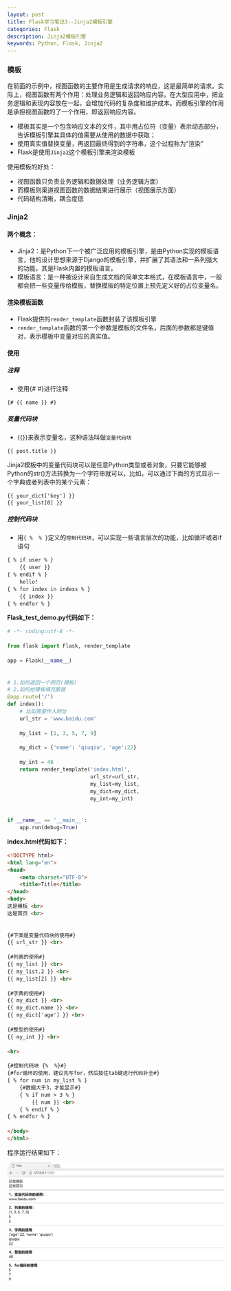 ```yaml
---
layout: post
title: Flask学习笔记3--Jinja2模板引擎
categories: Flask
description: Jinja2模板引擎
keywords: Python, Flask, Jinja2
---
```


### 模板

在前面的示例中，视图函数的主要作用是生成请求的响应，这是最简单的请求。实际上，视图函数有两个作用：处理业务逻辑和返回响应内容。在大型应用中，把业务逻辑和表现内容放在一起，会增加代码的复杂度和维护成本。而模板引擎的作用是承担视图函数的了一个作用，即返回响应内容。

- 模板其实是一个包含响应文本的文件，其中用占位符（变量）表示动态部分，告诉模板引擎其具体的值需要从使用的数据中获取；
- 使用真实值替换变量，再返回最终得到的字符串，这个过程称为“渲染”
- Flask是使用`Jinja2`这个模板引擎来渲染模板
 

使用模板的好处：

- 视图函数只负责业务逻辑和数据处理（业务逻辑方面）
- 而模板则渠道视图函数的数据结果进行展示（视图展示方面）
- 代码结构清晰，耦合度低

### Jinja2

#### 两个概念：

- Jinja2：是Python下一个被广泛应用的模板引擎，是由Python实现的模板语言，他的设计思想来源于Django的模板引擎，并扩展了其语法和一系列强大的功能，其是Flask内置的模板语言。
- 模板语言：是一种被设计来自生成文档的简单文本格式，在模板语言中，一般都会把一些变量传给模板，替换模板的特定位置上预先定义好的占位变量名。


#### 渲染模板函数

- Flask提供的`render_template`函数封装了该模板引擎
- `render_template`函数的第一个参数是模板的文件名，后面的参数都是键值对，表示模板中变量对应的真实值。


#### 使用

##### 注释

- 使用{# #}进行注释

```
{# {{ name }} #}
```

##### 变量代码块

- {{}}来表示变量名，这种语法叫做`变量代码块`
 
```
{{ post.title }}
```


Jinja2模板中的变量代码块可以是任意Python类型或者对象，只要它能够被Python的str()方法转换为一个字符串就可以，比如，可以通过下面的方式显示一个字典或者列表中的某个元素：


```
{{ your_dict['key'] }}
{{ your_list[0] }}
```
 
##### 控制代码块
- 用`{ %  % }`定义的`控制代码块`，可以实现一些语言层次的功能，比如循环或者if语句



```HTML
{ % if user % }
    {{ user }}
{ % endif % }
    hello!
{ % for index in indexs % }
    {{ index }}
{ % endfor % }
```






**Flask_test_demo.py代码如下：**
```python
# -*- coding:utf-8 -*-

from flask import Flask, render_template

app = Flask(__name__)


# 1.如何返回一个网页(模板)
# 2.如何给模板填充数据
@app.route('/')
def index():
    # 比如需要传入网址
    url_str = 'www.baidu.com'

    my_list = [1, 3, 5, 7, 9]

    my_dict = {'name': 'qiuqiu', 'age':22}

    my_int = 48
    return render_template('index.html',
                           url_str=url_str,
                           my_list=my_list,
                           my_dict=my_dict,
                           my_int=my_int)


if __name__ == '__main__':
    app.run(debug=True)

```


**index.html代码如下：**
```html
<!DOCTYPE html>
<html lang="en">
<head>
    <meta charset="UTF-8">
    <title>Title</title>
</head>
<body>
这是模板 <br>
这是首页 <br>


{#下面是变量代码块的使用#}
{{ url_str }} <br>

{#列表的使用#}
{{ my_list }} <br>
{{ my_list.2 }} <br>
{{ my_list[2] }} <br>

{#字典的使用#}
{{ my_dict }} <br>
{{ my_dict.name }} <br>
{{ my_dict['age'] }} <br>

{#整型的使用#}
{{ my_int }} <br>

<hr>

{#控制代码块 {%  %}#}
{#for循环的使用，建议先写for，然后按住tab键进行代码补全#}
{ % for num in my_list % }
    {#数据大于3，才能显示#}
    { % if num > 3 % }
        {{ num }} <br>
    { % endif % }
{ % endfor % }

</body>
</html>
```



程序运行结果如下：


![访问127.0.0.1:8000](/images/posts/flask/flaskJinja2.png)
